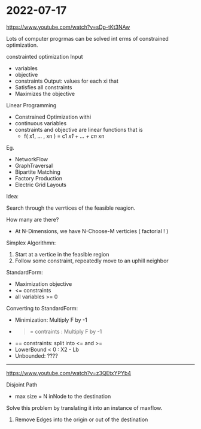 # 2022-07-17

<https://www.youtube.com/watch?v=sDp-tKt3NAw>

Lots of computer progrmas can be solved int erms of constrained optimization.

constrainted optimization
Input

* variables
* objective
* constraints
Output: values for each xi that
* Satisfies all constraints
* Maximizes the objective

Linear Programming

* Constrained Optimization withi
* continuous variables
* constraints and objective are linear functions that is
  * f( x1, ... , xn ) = c1 *x1 + ... + cn* xn

Eg.

* NetworkFlow
* GraphTraversal
* Bipartite Matching
* Factory Production
* Electric Grid Layouts




Idea:

Search through the verrtices of the feasible reagion.

How many are there?
* At N-Dimensions, we have N-Choose-M verticies ( factorial ! )

Simplex Algorithmn:
1. Start at a vertice in the feasible region
2. Follow some constraint, repeatedly move to an uphill neighbor


StandardForm:
* Maximization objective
* <= constraints
* all variables >= 0

Converting to StandardForm:
* Minimization: Multiply F by -1
* >= contraints : Multiply F by -1
* == constraints: split into <= and >=
* LowerBound < 0 : X2 - Lb
* Unbounded: ????
  

___

<https://www.youtube.com/watch?v=z3QEtxYPYb4>

Disjoint Path

* max size = N inNode to the destination

Solve this problem by translating it into an instance of maxflow.

1. Remove Edges into the origin or out of the destination